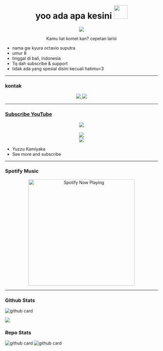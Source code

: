 <h1 align="center">yoo ada apa kesini <img src="https://telegra.ph/file/ea06f58ea001a2de54471.jpg" style="border-radius:5;" width="45px" alt=""><br></h1>
<p align="center">
<a href="https://youtube.com/c/KYURA"><img align="center" height="auto" src="https://telegra.ph/file/af5c140fee9800a1a21a0.jpg"/></a>

<p align="center">
Kamu liat komet kan? cepetan lariiii
  
  - nama gw kyura octavio suputra
  - umur 8
  - tinggal di bali, indonesia
  - Tq dah subscribe & support
  - tidak ada yang spesial disini kecuali hatimu<3


------

### kontak 
<p align="center">
  <a href="https://instagram.com/kyura.senpai"><img src="https://img.shields.io/badge/Instagram-483D8B?style=for-the-badge&logo=instagram&logoColor=white"/> 
  <a href="https://wa.me/6281998903280"><img src="https://img.shields.io/badge/WhatsApp-25D366?style=for-the-badge&logo=whatsapp&logoColor=white" /><br>

  
------

### Subscribe YouTube
<p align="center">
<a href="https://youtube.com/c/KYURA"><img align="center" height="auto" src="https://telegra.ph/file/029a3f5d5c7d62050344c.png"/></a><br><br>
<a href="https://youtube.com/c/KYURA"><img src="https://camo.githubusercontent.com/d56af0508b6719132b386c00da86b2cf234084af1e4e4888ebd4b0c5106433e3/68747470733a2f2f696d672e736869656c64732e696f2f62616467652f2d596f75747562652d7265643f7374796c653d666c61742d737175617265266c6f676f3d796f7574756265" />
</a><br>
<a href="https://youtube.com/c/KYURA"><img src="https://lf16-tiktok-web.ttwstatic.com/obj/tiktok-web/tiktok/web/node/_next/static/images/create-38e08fcedb8660d05e3c463376e49544.svg" />
</a>
<p align="center">

- Yuzzu Kamiyaka
- See more and subscribe

------

### Spotify Music

<p align="center">
  <a href="https://open.spotify.com/track/4bNvS25ZVMCvLHEUV87mp4?si=yb1PaPVnRgiTYedy8r6i_g&utm_source=copy-link&context=spotify%3Aplaylist%3A37i9dQZF1EIVoBTSiHHsdx&dl_branch=1" target="_blank"><img src="https://now-playing-on-spotify.vercel.app/api/spotify" alt="Spotify Now Playing" width="350"/></a>
</p>

------
 
### Github Stats 

![github card](https://github-readme-stats.vercel.app/api?username=YuzzuKamiyaka&show_icons=true&theme=radical)

![](https://github-profile-summary-cards.vercel.app/api/cards/profile-details?username=YuzzuKamiyaka&theme=monokai)

### Repo Stats 

![github card](https://github-readme-stats.vercel.app/api/pin/?username=YuzzuKamiyaka&repo=bitch-bot&theme=dark)
![github card](https://github-readme-stats.vercel.app/api/pin/?username=YuzzuKamiyaka&repo=yuzzu-api&theme=dark)
